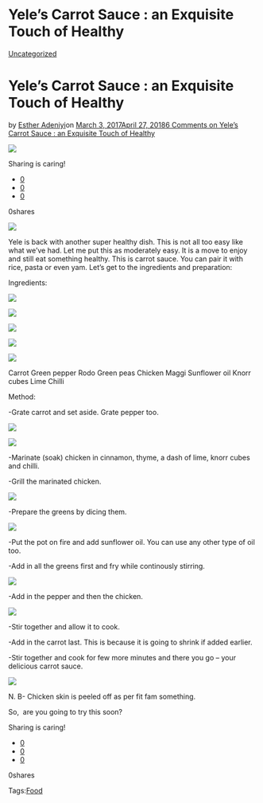 # Yele’s Carrot Sauce : an Exquisite Touch of Healthy

[Uncategorized](https://estheradeniyi.com/category/uncategorized/)
# Yele&#x2019;s Carrot Sauce : an Exquisite Touch of Healthy

by [Esther Adeniyi](https://estheradeniyi.com/author/esther-adeniyi/)on [March 3, 2017April 27, 2018](https://estheradeniyi.com/yeles-carrot-sauce-exquisite-touch-of/)[6 Comments on Yele&#x2019;s Carrot Sauce : an Exquisite Touch of Healthy](https://estheradeniyi.com/yeles-carrot-sauce-exquisite-touch-of/#comments)

![](images/PhotoGrid_1488607094750.png)

Sharing is caring!

- [0](https://www.facebook.com/sharer/sharer.php?u=https%3A%2F%2Festheradeniyi.com%2Fyeles-carrot-sauce-exquisite-touch-of%2F&amp;t=Yele%27s%20Carrot%20Sauce%20%3A%20an%20Exquisite%20Touch%20of%20Healthy)
- [0](https://twitter.com/intent/tweet?text=Yele%27s%20Carrot%20Sauce%20%3A%20an%20Exquisite%20Touch%20of%20Healthy&amp;url=https%3A%2F%2Festheradeniyi.com%2Fyeles-carrot-sauce-exquisite-touch-of%2F)
- [0](#)

0shares

[![](images/PhotoGrid_1488607094750.png)](images/PhotoGrid_1488607094750.png)

 Yele is back with another super healthy dish. This is not all too easy like what we&#x2019;ve had. Let me put this as moderately easy. It is a move to enjoy and still eat something healthy. This is carrot sauce. You can pair it with rice, pasta or even yam. Let&#x2019;s get to the ingredients and preparation:

Ingredients:

[![](images/IMG-20170303-WA0004-580x1024.jpg)](images/IMG-20170303-WA0004-580x1024.jpg)

[![](images/IMG-20170303-WA0005-580x1024.jpg)](images/IMG-20170303-WA0005-580x1024.jpg)

[![](images/IMG-20170303-WA0006-580x1024.jpg)](images/IMG-20170303-WA0006-580x1024.jpg)

[![](images/IMG-20170303-WA0007-580x1024.jpg)](images/IMG-20170303-WA0007-580x1024.jpg)

[![](images/IMG-20170303-WA0011-580x1024.jpg)](images/IMG-20170303-WA0011-580x1024.jpg)

 Carrot
 Green pepper
 Rodo
 Green peas
 Chicken
 Maggi
 Sunflower oil
 Knorr cubes
 Lime
 Chilli

Method:

-Grate carrot and set aside. Grate pepper too.

[![](images/IMG-20170303-WA0009-580x1024.jpg)](images/IMG-20170303-WA0009-580x1024.jpg)

[![](images/IMG-20170303-WA0016-580x1024.jpg)](images/IMG-20170303-WA0016-580x1024.jpg)

 -Marinate (soak) chicken in cinnamon, thyme, a dash of lime, knorr cubes and chilli.

-Grill the marinated chicken.

[![](images/IMG-20170303-WA0015-580x1024.jpg)](images/IMG-20170303-WA0015-580x1024.jpg)

 -Prepare the greens by dicing them.

[![](images/IMG-20170303-WA0017-580x1024.jpg)](images/IMG-20170303-WA0017-580x1024.jpg)

 -Put the pot on fire and add sunflower oil. You can use any other type of oil too.

-Add in all the greens first and fry while continously stirring.

[![](images/IMG-20170303-WA0014-580x1024.jpg)](images/IMG-20170303-WA0014-580x1024.jpg)

 -Add in the pepper and then the chicken.

[![](images/IMG-20170303-WA0020-580x1024.jpg)](images/IMG-20170303-WA0020-580x1024.jpg)

 -Stir together and allow it to cook.

-Add in the carrot last. This is because it is going to shrink if added earlier.

-Stir together and cook for few more minutes and there you go &#x2013; your delicious carrot sauce.

[![](images/IMG-20170303-WA0021-580x1024.jpg)](images/IMG-20170303-WA0021-580x1024.jpg)

 N. B- Chicken skin is peeled off as per fit fam something.

So, &#xA0;are you going to try this soon?

Sharing is caring!

- [0](https://www.facebook.com/sharer/sharer.php?u=https%3A%2F%2Festheradeniyi.com%2Fyeles-carrot-sauce-exquisite-touch-of%2F&amp;t=Yele%27s%20Carrot%20Sauce%20%3A%20an%20Exquisite%20Touch%20of%20Healthy)
- [0](https://twitter.com/intent/tweet?text=Yele%27s%20Carrot%20Sauce%20%3A%20an%20Exquisite%20Touch%20of%20Healthy&amp;url=https%3A%2F%2Festheradeniyi.com%2Fyeles-carrot-sauce-exquisite-touch-of%2F)
- [0](#)

0shares

Tags:[Food](https://estheradeniyi.com/tag/food/)